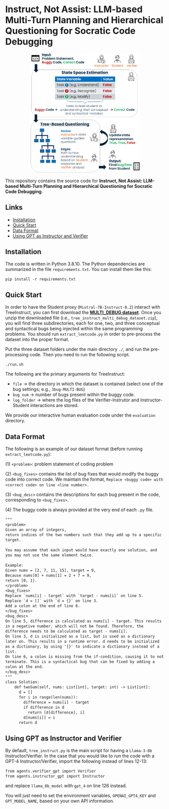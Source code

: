 # Instruct, Not Assist: LLM-based Multi-Turn Planning and Hierarchical Questioning for Socratic Code Debugging

<p align="center"><img src="https://github.com/agarwalishika/TreeInstruct/blob/main/framework.png" alt="Framework Diagram of TreeInstruct" width="350"/></p>

This repository contains the source code for **Instruct, Not Assist: LLM-based Multi-Turn Planning and Hierarchical Questioning for Socratic Code Debugging**.

## Links

- [Installation](#installation)
- [Quick Start](#quick-start)
- [Data Format](#data-format)
- [Using GPT as Instructor and Verifier](#using-gpt-as-instructor-and-verifier)

## Installation
The code is written in Python 3.8.10. The Python dependencies are summarized in the file `requirements.txt`. You can install them like this:
```
pip install -r requirements.txt
```

## Quick Start
In order to have the Student proxy (`Mistral-7B-Instruct-0.2`) interact with TreeInstruct, you can first download the [**MULTI_DEBUG dataset**](https://drive.google.com/file/d/1ZFc7XfPoOShD3KZef3Z1DVHJU1fj_1LN/view?usp=sharing). Once you unzip the downloaded file (i.e., `tree_instruct_multi_debug_dataset.zip`), you will find three subdirectories, each for one, two, and three conceptual and syntactical bugs being injected within the same programming problems. You should run `extract_leetcode.py` in order to pre-process the dataset into the proper format.

Put the three dataset folders under the main directory `./`, and run the pre-processing code. Then you need to run the following script.
```
./run.sh
```

The following are the primary arguments for TreeInstruct:

- `file` $\rightarrow$ the directory in which the dataset is contained (select one of the bug settings; e.g., `3bug-MULTI-BUG`)
- `bug_num` $\rightarrow$ number of bugs present within the buggy code.
- `log_folder` $\rightarrow$ where the log files of the Verifier-Instrutor and Instructor-Student interactions are stored.

We provide our interactive human evaluation code under the `evaluation` directory.

## Data Format
The following is an example of our dataset format (before running `extract_leetcode.py`):

(1) `<problem>`: problem statement of coding problem

(2) `<bug_fixes>` contains the list of bug fixes that would modify the buggy code into correct code. We maintain the format, `Replace <buggy code> with <correct code> on line <line number>.`

(3) `<bug_desc>` contains the descriptions for each bug present in the code, corresponding to `<bug_fixes>`.

(4) The buggy code is always provided at the very end of each `.py` file.
```
"""
<problem>
Given an array of integers, 
return indices of the two numbers such that they add up to a specific target.

You may assume that each input would have exactly one solution, and 
you may not use the same element twice.

Example:
Given nums = [2, 7, 11, 15], target = 9,
Because nums[0] + nums[1] = 2 + 7 = 9,
return [0, 1].
</problem>
<bug_fixes>
Replace `nums[i] - target` with `target - nums[i]` on line 5.
Replace `d = []` with `d = {}` on line 3.
Add a colon at the end of line 6.
</bug_fixes>
<bug_desc>
On line 5, difference is calculated as nums[i] - target. This results in a negative number, which will not be found. Therefore, the difference needs to be calculated as target - nums[i].
On line 3, d is initialized as a list, but is used as a dictionary later on. This results in a runtime error. d needs to be initialized as a dictionary, by using '{}' to indicate a dictionary instead of a list.
On line 6, a colon is missing from the if-condition, causing it to not terminate. This is a syntactical bug that can be fixed by adding a colon at the end.
</bug_desc>
"""
class Solution:
    def twoSum(self, nums: List[int], target: int) -> List[int]:
      d = []
      for i in range(len(nums)):
        difference = nums[i] - target
        if difference in d
          return [d[difference], i]
        d[nums[i]] = i
      return d
```

## Using GPT as Instructor and Verifier
By default, `tree_instruct.py` is the main script for having a `Llama-3-8b` Instructor/Verifier. In the case that you would like to run the code with a GPT-4 Instructor/Verifier, import the following instead of lines 12-13:
```
from agents.verifier_gpt import Verifier
from agents.instructor_gpt import Instructor
```
and replace `llama_8b_model` with `gpt_4` on line 126 instead.

You will just need to set the environment variables, `OPENAI_GPT4_KEY` and `GPT_MODEL_NAME`, based on your own API information.
